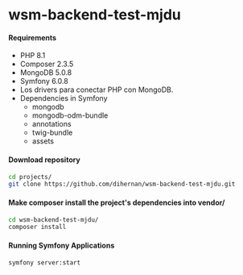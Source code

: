 # wsm-backend-test-mjdu

#### Requirements

- PHP 8.1
- Composer 2.3.5
- MongoDB 5.0.8
- Symfony 6.0.8
- Los drivers para conectar PHP con MongoDB.
- Dependencies in Symfony
  - mongodb
  - mongodb-odm-bundle
  - annotations
  - twig-bundle
  - assets

#### Download repository

```bash
cd projects/
git clone https://github.com/dihernan/wsm-backend-test-mjdu.git
```

#### Make composer install the project's dependencies into vendor/

```bash
cd wsm-backend-test-mjdu/
composer install
```

#### Running Symfony Applications

```bash
symfony server:start
```
